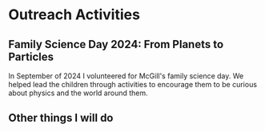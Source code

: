 # Outreach Activities

## Family Science Day 2024: From Planets to Particles

In September of 2024 I volunteered for McGill's family science day. We helped lead the children through activities to encourage them to be curious about physics and the world around them. 

## Other things I will do